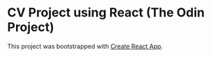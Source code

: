 # CV Project using React (The Odin Project)

This project was bootstrapped with [Create React App](https://github.com/facebook/create-react-app).